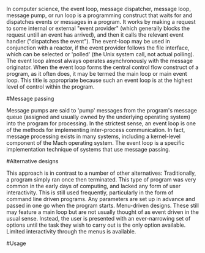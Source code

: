 In computer science, the event loop, message dispatcher, message loop, message
pump, or run loop is a programming construct that waits for and dispatches
events or messages in a program. It works by making a request to some internal
or external "event provider" (which generally blocks the request untill an
event has arrived), and then it calls the relevant event handler ("dispatches
the event"). The event-loop may be used in conjunction with a reactor, if the
event provider follows the file interface, which can be selected or 'polled'
(the Unix system call, not actual polling). The event loop almost always
operates asynchronously with the message originator. When the event loop forms
the central control flow construct of a program, as it often does, it may be
termed the main loop or main event loop. This title is appropriate because
such an event loop is at the highest level of control within the program.

#Message passing

Message pumps are said to 'pump' messages from the program's message queue
(assigned and usually owned by the underlying operating system) into the
program for processing. In the strictest sense, an event loop is one of the
methods for implementing inter-process communication. In fact, message
processing exists in many systems, including a kernel-level component of the
Mach operating system. The event loop is a specific implementation technique
of systems that use message passing.

#Alternative designs

This approach is in contrast to a number of other alternatives:
Traditionally, a program simply ran once then terminated. This type of program
was very common in the early days of computing, and lacked any form of user
interactivity. This is still used frequently, particularly in the form of
command line driven programs. Any parameters are set up in advance and passed
in one go when the program starts.
Menu-driven designs. These still may feature a main loop but are not usually
thought of as event driven in the usual sense. Instead, the user is presented
with an ever-narrowing set of options until the task they wish to carry out is
the only option available. Limited interactivity through the menus is
available.

#Usage
